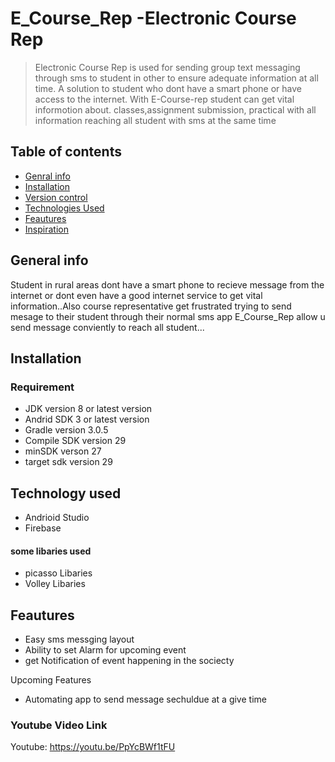 # E_Course_Rep -Electronic Course Rep 

>Electronic Course Rep  is used for sending group text messaging through sms to student in other to ensure adequate information at all time. A solution to student who dont have a smart phone or have  access to the internet. With E-Course-rep student can get vital informotion about. classes,assignment submission, practical with all information reaching all student with sms at the same time

## Table of contents
* [Genral info](#general_info)
* [Installation](#Installation)
* [Version control](#version_control)
* [Technologies Used](#technology_used)
* [Feautures](#features)
* [Inspiration](#inspiration)

## General info
 Student  in rural areas dont have a smart phone to recieve message from the internet or dont even have a good internet service to
get vital information..Also course representative get frustrated trying to send mesage to their student through their normal sms app
E_Course_Rep allow u send message conviently to reach all student...


## Installation
### Requirement
* JDK version 8 or latest version
* Andrid SDK 3 or latest version
* Gradle version 3.0.5
* Compile SDK version 29
* minSDK verson 27
* target sdk version 29

## Technology used
* Andrioid Studio
* Firebase

#### some libaries used
* picasso Libaries
* Volley Libaries

## Feautures
* Easy sms messging layout
* Ability to set Alarm for upcoming event 
* get Notification of event happening in the sociecty

Upcoming Features
* Automating app to send message sechuldue at a give time

 ### Youtube  Video Link
Youtube: https://youtu.be/PpYcBWf1tFU
